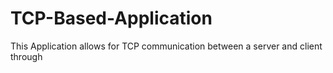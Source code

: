 # TCP-Based-Application
This Application allows for TCP communication between a server and client through  
